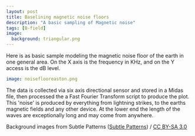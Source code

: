 ```yaml
---
layout: post
title: Baselining magnetic noise floors
description: "A basic sampling of Magnetic noise"
tags: [B-field]
image:
  background: triangular.png
---
```


Here is as basic sample modeling the magnetic noise floor of the earth in one general area. On the X axis is the frequency in KHz, and on the Y access is the dB level. 

```yaml
image: noiseflooreaston.png

```

The data is collected via six axis directional sensor and stored in a Midas file, then processed the a Fast Fourier Transform script to produce the plot. This 'noise' is produced by everything from lightning strikes, to the earths magnetic fields and any other device. At the lower end the length of the waves are exceptionally long and may come from anywhere. 

<div xmlns:cc="http://creativecommons.org/ns#" xmlns:dct="http://purl.org/dc/terms/" about="http://subtlepatterns.com" class="notice">Background images from <span property="dct:title">Subtle Patterns</span> (<a rel="cc:attributionURL" property="cc:attributionName" href="http://subtlepatterns.com">Subtle Patterns</a>) / <a rel="license" href="http://creativecommons.org/licenses/by-sa/3.0/">CC BY-SA 3.0</a></div>
